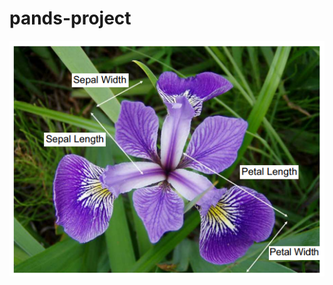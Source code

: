 # pands-project

![Sepals and petals(Kotu and Deshpande, 2015)](https://github.com/decvfox/pands-project/blob/main/Sepals%20and%20petals(Kotu%20and%20Deshpande%2C%202015).PNG)